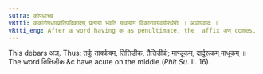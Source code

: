 ```yaml
---
sutra: कोपधाच्च
vRtti: ककारोपधात्प्रातिपदिकादण् प्रत्ययो भवति यथायोगं विकारावयवयोरर्थयोः । अञोपवादः ॥
vRtti_eng: After a word having क् as penultimate, the  affix अण् comes, in the sense of modification or a part, or both, as appropriate.
---
```

This debars अञ्. Thus; तर्कु तार्क्कवम्, तित्तिडीक, तैत्तिडीकं; माण्डूकम्, दार्दुरूकम् माधूकम् ॥ The word तित्तिडीक &c have acute on the middle (_Phit_ _Su_. II. 16).
